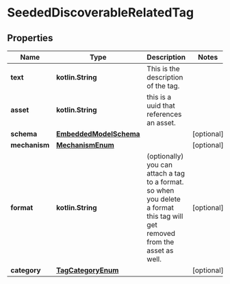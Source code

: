 
# SeededDiscoverableRelatedTag

## Properties
Name | Type | Description | Notes
------------ | ------------- | ------------- | -------------
**text** | **kotlin.String** | This is the description of the tag. | 
**asset** | **kotlin.String** | this is a uuid that references an asset. | 
**schema** | [**EmbeddedModelSchema**](EmbeddedModelSchema) |  |  [optional]
**mechanism** | [**MechanismEnum**](MechanismEnum) |  |  [optional]
**format** | **kotlin.String** | (optionally) you can attach a tag to a format. so when you delete a format this tag will get removed from the asset as well. |  [optional]
**category** | [**TagCategoryEnum**](TagCategoryEnum) |  |  [optional]



